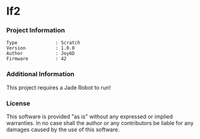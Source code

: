 If2
================



### Project Information
```
Type              : Scratch
Version           : 1.0.0
Author            : Joy6D
Firmware          : 42
```

### Additional Information
This project requires a Jade Robot to run!

### License
This software is provided "as is" without any expressed or implied warranties.  In no case shall the author or any contributors be liable for any damages caused by the use of this software.

